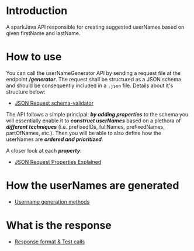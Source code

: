 # Introduction
A sparkJava API responsible for creating suggested userNames based on given firstName and lastName.

# How to use
You can call the userNameGenerator API by sending a request file at the endpoint ***/generator***. The request shall be structured as a JSON schema and should be consequently included
in a `.json` file. Details about it's structure below:

- [JSON Request schema-validator](https://github.com/KostasMparmparousis/userNameGen/wiki/JSON-request-schema&validator)

The API follows a simple principal: ***by adding properties*** to the schema you will essentially enable it to ***construct userNames*** based on a plethora of ***different techniques*** (i.e. prefixedIDs, fullNames, prefixedNames, partOfNames, etc.). Then you will be able to also define how the userNames are ***ordered and prioritized***.

A closer look at each ***property***:

- [JSON Request Properties Explained](https://github.com/KostasMparmparousis/userNameGen/wiki/JSON-Request-Properties-Explained)

# How the userNames are generated
- [Username generation methods](https://github.com/KostasMparmparousis/userNameGen/wiki/Username-generation-methods)

# What is the response
- [Response format & Test calls](https://github.com/KostasMparmparousis/userNameGen/wiki/Response-format-&-Test-calls)







